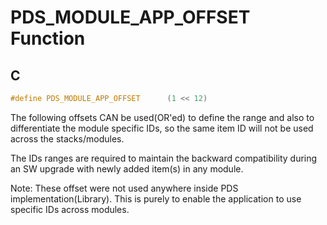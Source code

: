 # PDS_MODULE_APP_OFFSET Function

## C

```c
#define PDS_MODULE_APP_OFFSET      (1 << 12)
```

The following offsets CAN be used(OR'ed) to define the range and also to differentiate
the module specific IDs, so the same item ID will not be used across the stacks/modules.

The IDs ranges are required to maintain the backward compatibility during an SW upgrade
with newly added item(s) in any module.

Note: These offset were not used anywhere inside PDS implementation(Library).
This is purely to enable the application to use specific IDs across modules.


